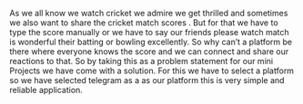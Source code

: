 As we all know we watch cricket we admire we get thrilled  and sometimes we also want to
 share the cricket match scores . But for that we have to type the score manually or we have to
 say our friends please watch match is wonderful  their batting or bowling excellently. So why
 can’t a platform be there where everyone knows the score and we can connect and share our
 reactions to that.
So by taking this as a problem statement for our  mini Projects we have come with a solution.
For this we have to select a platform so we have selected telegram as a as our platform this is
 very simple and reliable application. 
 
